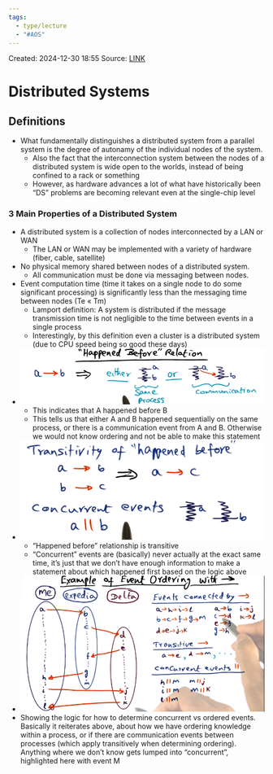 ```yaml
---
tags:
  - type/lecture
  - "#AOS"
---
```

Created: 2024-12-30 18:55
Source: [LINK](https://andrewrepp.com/aos_lec_L05)

# Distributed Systems

## Definitions

- What fundamentally distinguishes a distributed system from a parallel system is the degree of autonamy of the individual nodes of the system.
    - Also the fact that the interconnection system between the nodes of a distributed system is wide open to the worlds, instead of being confined to a rack or something
    - However, as hardware advances a lot of what have historically been “DS” problems are becoming relevant even at the single-chip level

### 3 Main Properties of a Distributed System

- A distributed system is a collection of nodes interconnected by a LAN or WAN
    - The LAN or WAN may be implemented with a variety of hardware (fiber, cable, satellite)
- No physical memory shared between nodes of a distributed system.
    - All communication must be done via messaging between nodes.
- Event computation time (time it takes on a single node to do some significant processing) is significantly less than the messaging time between nodes (Te « Tm)
    - Lamport definition: A system is distributed if the message transmission time is not negligible to the time between events in a single process
    - Interestingly, by this definition even a cluster is a distributed system (due to CPU speed being so good these days)
- ![](/img/L05a_definitions_1.png)
	- This indicates that A happened before B
	- This tells us that either A and B happened sequentially on the same process, or there is a communication event from A and B. Otherwise we would not know ordering and not be able to make this statement
- ![](/img/L05a_definitions_2.png)
	- “Happened before” relationship is transitive
	- “Concurrent” events are (basically) never actually at the exact same time, it’s just that we don’t have enough information to make a statement about which happened first based on the logic above
- ![](/img/L05a_definitions_3.png)
- Showing the logic for how to determine concurrent vs ordered events. Basically it reiterates above, about how we have ordering knowledge within a process, or if there are communication events between processes (which apply transitively when determining ordering). Anything where we don’t know gets lumped into “concurrent”, highlighted here with event M